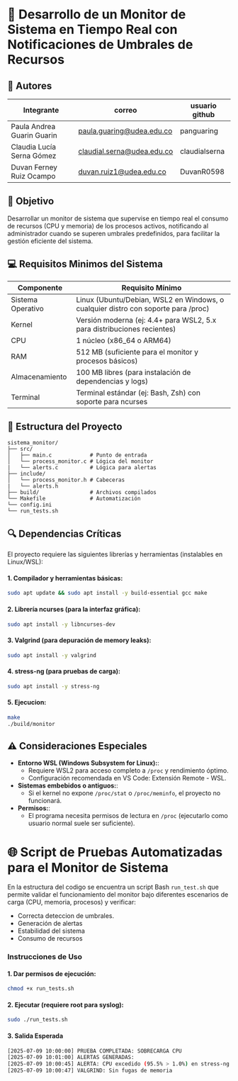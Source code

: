 # 💾 Desarrollo de un Monitor de Sistema en Tiempo Real con Notificaciones de Umbrales de Recursos

## 👥 Autores
|Integrante|correo|usuario github|
|---|---|---|
|Paula Andrea Guarin Guarin |paula.guaring@udea.edu.co |panguaring|
|Claudia Lucía Serna Gómez|claudial.serna@udea.edu.co|claudialserna|
|Duvan Ferney Ruiz Ocampo|duvan.ruiz1@udea.edu.co|DuvanR0598|

## 🎯 Objetivo
Desarrollar un monitor de sistema que supervise en tiempo real el consumo de recursos (CPU y memoria) de los procesos activos, notificando al administrador cuando se superen umbrales predefinidos, para facilitar la gestión eficiente del sistema.

## 💻 Requisitos Minimos del Sistema 
| Componente         | Requisito Mínimo                                                                 |
|--------------------|----------------------------------------------------------------------------------|
| Sistema Operativo  | Linux (Ubuntu/Debian, WSL2 en Windows, o cualquier distro con soporte para /proc) |
| Kernel             | Versión moderna (ej: 4.4+ para WSL2, 5.x para distribuciones recientes)           |
| CPU                | 1 núcleo (x86_64 o ARM64)                                                        |
| RAM                | 512 MB (suficiente para el monitor y procesos básicos)                           |
| Almacenamiento     | 100 MB libres (para instalación de dependencias y logs)                          |
| Terminal           | Terminal estándar (ej: Bash, Zsh) con soporte para ncurses                      |

## 📌 Estructura del Proyecto
```
sistema_monitor/  
├── src/  
│   ├── main.c            # Punto de entrada  
│   └── process_monitor.c # Lógica del monitor
|   └── alerts.c          # Lógica para alertas
├── include/  
│   └── process_monitor.h # Cabeceras
|   └── alerts.h  
├── build/                # Archivos compilados  
└── Makefile              # Automatización
└── config.ini
└── run_tests.sh
```

## 🔍 Dependencias Críticas
El proyecto requiere las siguientes librerías y herramientas (instalables en Linux/WSL):

#### 1. Compilador y herramientas básicas:
```bash
sudo apt update && sudo apt install -y build-essential gcc make
```
#### 2. Librería ncurses (para la interfaz gráfica):
```bash
sudo apt install -y libncurses-dev
```
#### 3. Valgrind (para depuración de memory leaks):
```bash
sudo apt install -y valgrind
```
#### 4. stress-ng (para pruebas de carga):
```bash
sudo apt install -y stress-ng
```
#### 5. Ejecucion:
```bash
make
./build/monitor
```
## ⚠️ Consideraciones Especiales
- **Entorno WSL (Windows Subsystem for Linux):**:
  - Requiere WSL2 para acceso completo a `/proc` y rendimiento óptimo.
  - Configuración recomendada en VS Code: Extensión Remote - WSL.
- **Sistemas embebidos o antiguos:**:
  - Si el kernel no expone `/proc/stat` o `/proc/meminfo`, el proyecto no funcionará.
- **Permisos:**:
  - El programa necesita permisos de lectura en `/proc` (ejecutarlo como usuario normal suele ser suficiente).   

# 🌐 Script de Pruebas Automatizadas para el Monitor de Sistema
En la estructura del codigo se encuentra un script Bash `run_test.sh` que permite validar el funcionamiento del monitor bajo diferentes escenarios de carga (CPU, memoria, procesos) y verificar:
- Correcta deteccion de umbrales.
- Generación de alertas
- Estabilidad del sistema
- Consumo de recursos

### Instrucciones de Uso
#### 1. Dar permisos de ejecución:
```bash
chmod +x run_tests.sh
```
#### 2. Ejecutar (requiere root para syslog):
```bash
sudo ./run_tests.sh
```

#### 3. Salida Esperada
```bash
[2025-07-09 10:00:00] PRUEBA COMPLETADA: SOBRECARGA CPU
[2025-07-09 10:01:00] ALERTAS GENERADAS:
[2025-07-09 10:00:45] ALERTA: CPU excedido (95.5% > 1.0%) en stress-ng (PID: 12345)
[2025-07-09 10:00:47] VALGRIND: Sin fugas de memoria
```


